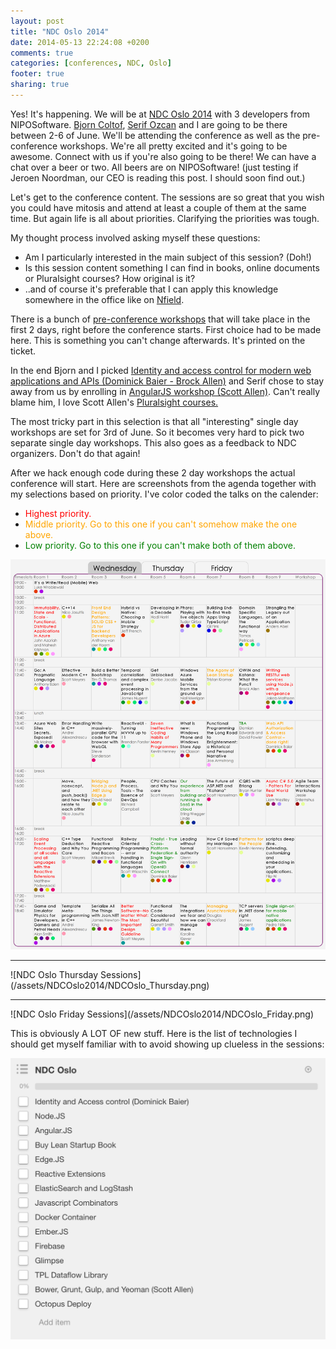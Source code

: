 ```yaml
---
layout: post
title: "NDC Oslo 2014"
date: 2014-05-13 22:24:08 +0200
comments: true
categories: [conferences, NDC, Oslo]
footer: true
sharing: true
---
```



Yes! It's happening. We will be at <a href="http://www.ndcoslo.com/" target="_blank">NDC Oslo 2014</a> with 3 developers from NIPOSoftware. <a href="https://twitter.com/bjorn_coltof" target="_blank">Bjorn Coltof</a>, <a href="https://twitter.com/serifozcan" target="_blank">Serif Ozcan</a> and I are going to be there between 2-6 of June. We'll be attending the conference as well as the pre-conference workshops. We're all pretty excited and it's going to be awesome. Connect with us if you're also going to be there! We can have a chat over a beer or two. All beers are on NIPOSoftware! (just testing if Jeroen Noordman, our CEO is reading this post. I should soon find out.)

Let's get to the conference content. The sessions are so great that you wish you could have mitosis and attend at least a couple of them at the same time. But again life is all about priorities. Clarifying the priorities was tough.

My thought process involved asking myself these questions:

* Am I particularly interested in the main subject of this session? (Doh!)
* Is this session content something I can find in books, online documents or Pluralsight courses? How original is it?
* ..and of course it's preferable that I can apply this knowledge somewhere in the office like on <a href="http://nfieldmr.com/get-started.aspx" target="_blank">Nfield</a>.

There is a bunch of <a href="http://www.ndcoslo.com/pre-conference-workshops" target="_blank">pre-conference workshops</a> that will take place in the first 2 days, right before the conference starts. First choice had to be made here. This is something you can't change afterwards. It's printed on the ticket.

In the end Bjorn and I picked <a href="http://www.ndcoslo.com/pre-conference-workshop/identity-workshop/1750" target="_blank">Identity and access control for modern web applications and APIs (Dominick Baier - Brock Allen)</a> and Serif chose to stay away from us by enrolling in <a href="http://www.ndcoslo.com/pre-conference-workshop/angularjs-workshop/1865" target="_blank">AngularJS workshop (Scott Allen)</a>. Can't really blame him, I love Scott Allen's <a href="http://pluralsight.com/training/Authors/Details/scott-allen" target="_blank">Pluralsight courses.</a> 

The most tricky part in this selection is that all "interesting" single day workshops are set for 3rd of June. So it becomes very hard to pick two separate single day workshops. This also goes as a feedback to NDC organizers. Don't do that again!

After we hack enough code during these 2 day workshops the actual conference will start. Here are screenshots from the agenda together with my selections based on priority. I've color coded the talks on the calender:
<br>

* <span style="color:red">Highest priority.</span>
* <span style="color:orange">Middle priority. Go to this one if you can't somehow make the one above.</span>
* <span style="color:green">Low priority. Go to this one if you can't make both of them above.</span>


![NDC Oslo Wednesday Sessions](/assets/NDCOslo2014/NDCOslo_Wednesday.png)
<br>
<hr>
![NDC Oslo Thursday Sessions](/assets/NDCOslo2014/NDCOslo_Thursday.png)
<br>
<hr>
![NDC Oslo Friday Sessions](/assets/NDCOslo2014/NDCOslo_Friday.png)

This is obviously A LOT OF new stuff. Here is the list of technologies I should get myself familiar with to avoid showing up clueless in the sessions:

![NDC Oslo Learning List](/assets/NDCOslo2014/NDCOslo_LearningList.png)
